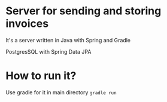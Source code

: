 # Server for sending and storing invoices

It's a server written in Java with Spring and Gradle

PostgresSQL with Spring Data JPA

# How to run it?

Use gradle for it in main directory <code>gradle run</code>
